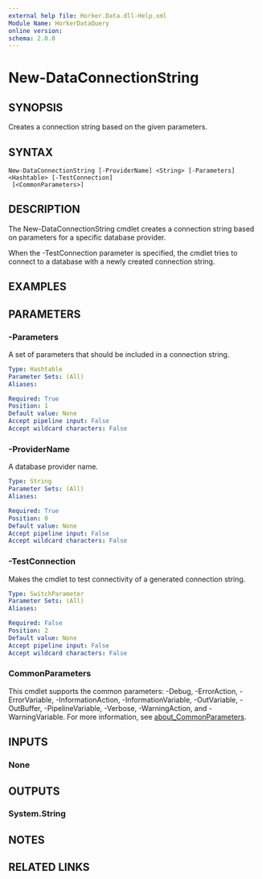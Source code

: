 ```yaml
---
external help file: Horker.Data.dll-Help.xml
Module Name: HorkerDataQuery
online version:
schema: 2.0.0
---
```


# New-DataConnectionString

## SYNOPSIS

Creates a connection string based on the given parameters.

## SYNTAX

```
New-DataConnectionString [-ProviderName] <String> [-Parameters] <Hashtable> [-TestConnection]
 [<CommonParameters>]
```

## DESCRIPTION

The New-DataConnectionString cmdlet creates a connection string based on parameters for a specific database provider.

When the -TestConnection parameter is specified, the cmdlet tries to connect to a database with a newly created connection string.

## EXAMPLES

## PARAMETERS

### -Parameters

A set of parameters that should be included in a connection string.

```yaml
Type: Hashtable
Parameter Sets: (All)
Aliases:

Required: True
Position: 1
Default value: None
Accept pipeline input: False
Accept wildcard characters: False
```

### -ProviderName

A database provider name.

```yaml
Type: String
Parameter Sets: (All)
Aliases:

Required: True
Position: 0
Default value: None
Accept pipeline input: False
Accept wildcard characters: False
```

### -TestConnection

Makes the cmdlet to test connectivity of a generated connection string.

```yaml
Type: SwitchParameter
Parameter Sets: (All)
Aliases:

Required: False
Position: 2
Default value: None
Accept pipeline input: False
Accept wildcard characters: False
```

### CommonParameters
This cmdlet supports the common parameters: -Debug, -ErrorAction, -ErrorVariable, -InformationAction, -InformationVariable, -OutVariable, -OutBuffer, -PipelineVariable, -Verbose, -WarningAction, and -WarningVariable. For more information, see [about_CommonParameters](http://go.microsoft.com/fwlink/?LinkID=113216).

## INPUTS

### None

## OUTPUTS

### System.String

## NOTES

## RELATED LINKS
